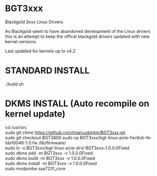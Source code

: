 BGT3xxx
=======

Blackgold 3xxx Linux Drivers

As Blackgold seem to have abandoned development of the Linux drivers this is an attempt to keep the offical blackgold drivers updated with new kernel versions.

Last updated for kernels up to v4.2

STANDARD INSTALL
================
./build.sh  


DKMS INSTALL (Auto recompile on kernel update)
==============================================
cd /usr/src  
sudo git clone https://github.com/marcusbirkin/BGT3xxx.git  
sudo git checkout BGT3600
sudo cp BGT3xxx/bgt-linux-pcie-fw/dvb-fe-tda10048-1.0.fw /lib/firmware/  
sudo ln -s  BGT3xxx/bgt-linux-pcie-drv/ BGT3xxx-1.0.0.0Fixed  
sudo dkms add -m BGT3xxx -v 1.0.0.0Fixed  
sudo dkms build -m BGT3xxx -v 1.0.0.0Fixed  
sudo dkms install -m BGT3xxx -v 1.0.0.0Fixed  
sudo modprobe saa7231_core  
